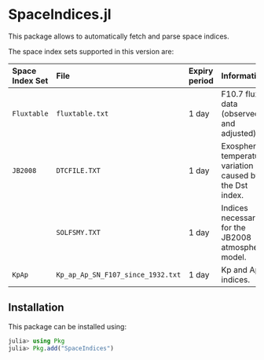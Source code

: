 SpaceIndices.jl
===============

This package allows to automatically fetch and parse space indices.

The space index sets supported in this version are:

| **Space Index Set** | **File**                          | **Expiry period**  | **Information**                                             |
|:--------------------|:----------------------------------|:-------------------|:------------------------------------------------------------|
| `Fluxtable`         | `fluxtable.txt`                   | 1 day              | F10.7 flux data (observed and adjusted).                    |
| `JB2008`            | `DTCFILE.TXT`                     | 1 day              | Exospheric temperature variation caused by the Dst index.   |
|                     | `SOLFSMY.TXT`                     | 1 day              | Indices necessary for the JB2008 atmospheric model.         |
| `KpAp`              | `Kp_ap_Ap_SN_F107_since_1932.txt` | 1 day              | Kp and Ap indices.                                          |

## Installation

This package can be installed using:

``` julia
julia> using Pkg
julia> Pkg.add("SpaceIndices")
```
